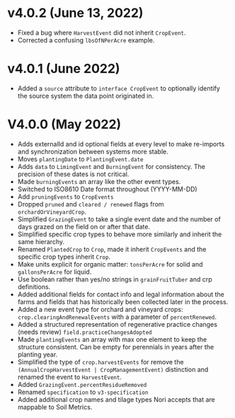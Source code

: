 # v4.0.2 (June 13, 2022)
* Fixed a bug where `HarvestEvent` did not inherit `CropEvent`.
* Corrected a confusing `lbsOfNPerAcre` example.

# v4.0.1 (June 2022)

* Added a `source` attribute to `interface CropEvent` to optionally identify the source system
the data point originated in.

# V4.0.0 (May 2022)

 * Adds externalId and id optional fields at every level to make re-imports and synchronization between systems more stable.
 * Moves `plantingDate` to `PlantingEvent.date`
 * Adds `data` to `LimingEvent` and `BurningEvent` for consistency.  The precision of these dates is not critical.
 * Made `burningEvents` an array like the other event types.
 * Switched to ISO8610 Date format throughout (YYYY-MM-DD)
 * Add `pruningEvents` to `CropEvents`
 * Dropped `pruned` and `cleared / renewed` flags from `orchardOrVineyardCrop`.
 * Simplified `GrazingEvent` to take a single event date and the number of days grazed on the field on or after that date.
 * Simplified specific crop types to behave more similarly and inherit the same hierarchy.
 * Renamed `PlantedCrop` to `Crop`, made it inherit `CropEvents` and the specific crop types inherit `Crop`.
 * Make units explicit for organic matter: `tonsPerAcre` for solid and `gallonsPerAcre` for liquid.
 * Use boolean rather than yes/no strings in `grainFruitTuber` and crp definitions.
 * Added additional fields for contact info and legal information about the farms and fields
   that has historically been collected later in the process.
 * Added a new event type for orchard and vineyard crops: `crop.clearingAndRenewalEvents` with a parameter of `percentRenewed`.
 * Added a structured representation of regenerative practice changes (needs review) `field.practiceChangesAdopted`
 * Made `plantingEvents` an array with max one element to keep the structure consistent.  Can be empty for perennials in years after the planting year.
 * Simplified the type of `crop.harvestEvents` for remove the `(AnnualCropHarvestEvent | CropManagementEvent)` distinction and renamed the event to `HarvestEvent`.
 * Added `GrazingEvent.percentResidueRemoved`
 * Renamed `specification` to `v3-specification`
 * Added additional crop names and tilage types Nori accepts that are mappable to Soil Metrics.